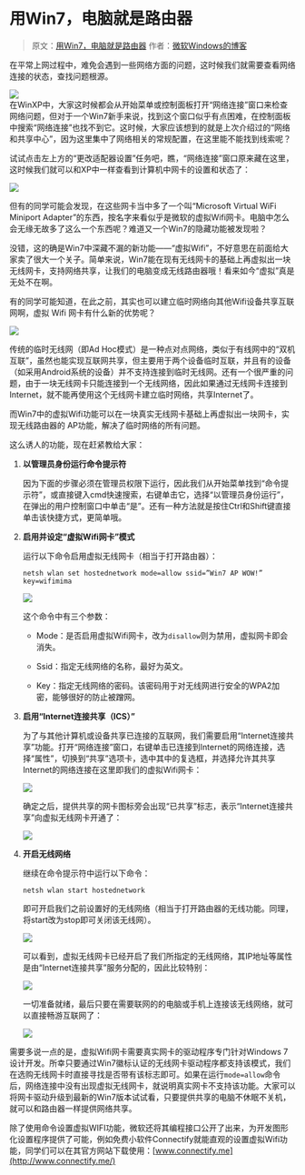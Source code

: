 # 用Win7，电脑就是路由器

> 原文：[用Win7，电脑就是路由器](http://blog.sina.com.cn/s/blog_6286984e0100kujt.html) 作者：[微软Windows的博客](http://blog.sina.com.cn/s/blog_6286984e0100kujt.html)

在平常上网过程中，难免会遇到一些网络方面的问题，这时候我们就需要查看网络连接的状态，查找问题根源。

<!-- ![](https://ipfs.io/ipfs/QmQtXLa5xLbqNsdv82cVYJA8hE9greNXR34FUfkENjoDND?4.jpg) -->

![](https://raw.githubusercontent.com/loremwalker/fq-book/master/docs/images/a12d690.jpg)    
在WinXP中，大家这时候都会从开始菜单或控制面板打开“网络连接”窗口来检查网络问题，但对于一个Win7新手来说，找到这个窗口似乎有点困难，在控制面板中搜索“网络连接”也找不到它。这时候，大家应该想到的就是上次介绍过的“网络和共享中心”，因为这里集中了网络相关的常规配置，在这里能不能找到线索呢？

试试点击左上方的“更改适配器设置”任务吧，瞧，“网络连接”窗口原来藏在这里，这时候我们就可以和XP中一样查看到计算机中网卡的设置和状态了：

<!-- ![](https://ipfs.io/ipfs/QmPQopQc63jx7VJ6x5DVzAShK3XbfsDLA2ZMictCSdWMcx?0.jpg)   -->

![](https://raw.githubusercontent.com/loremwalker/fq-book/master/docs/images/e88p690.jpg) 

但有的同学可能会发现，在这些网卡当中多了一个叫“Microsoft Virtual WiFi Miniport Adapter”的东西，按名字来看似乎是微软的虚拟Wifi网卡。电脑中怎么会无缘无故多了这么一个东西呢？难道又一个Win7的隐藏功能被发现啦？

没错，这的确是Win7中深藏不漏的新功能——“虚拟Wifi”，不好意思在前面给大家卖了很大一个关子。简单来说，Win7能在现有无线网卡的基础上再虚拟出一块无线网卡，支持网络共享，让我们的电脑变成无线路由器哦！看来如今“虚拟”真是无处不在啊。

有的同学可能知道，在此之前，其实也可以建立临时网络向其他Wifi设备共享互联网啊，虚拟 Wifi 网卡有什么新的优势呢？

<!-- ![](https://ipfs.io/ipfs/QmbDefgaVGHeDwmMdbS4BGi27r8wpYNwzNHJZpWWUBXTQJ?0.jpg)   -->

![](https://raw.githubusercontent.com/loremwalker/fq-book/master/docs/images/a3et690.jpg) 

传统的临时无线网（即Ad Hoc模式）是一种点对点网络，类似于有线网中的“双机互联”，虽然也能实现互联网共享，但主要用于两个设备临时互联，并且有的设备（如采用Android系统的设备）并不支持连接到临时无线网。还有一个很严重的问题，由于一块无线网卡只能连接到一个无线网络，因此如果通过无线网卡连接到Internet，就不能再使用这个无线网卡建立临时网络，共享Internet了。

而Win7中的虚拟Wifi功能可以在一块真实无线网卡基础上再虚拟出一块网卡，实现无线路由器的 AP功能，解决了临时网络的所有问题。

这么诱人的功能，现在赶紧教给大家：

1. **以管理员身份运行命令提示符**

    因为下面的步骤必须在管理员权限下运行，因此我们从开始菜单找到“命令提示符”，或直接键入cmd快速搜索，右键单击它，选择“以管理员身份运行”，在弹出的用户控制窗口中单击“是”。还有一种方法就是按住Ctrl和Shift键直接单击该快捷方式，更简单哦。

2. **启用并设定“虚拟Wifi网卡”模式**

    运行以下命令启用虚拟无线网卡（相当于打开路由器）：

    `netsh wlan set hostednetwork mode=allow ssid=”Win7 AP WOW!” key=wifimima`

    <!-- ![](https://ipfs.io/ipfs/QmaMeEgS3zw7VeCXrcxAyRdiQPhynYVaanbWJT6Q1Y2bYo?1.jpg)  -->
    
    ![](https://raw.githubusercontent.com/loremwalker/fq-book/master/docs/images/cd41e690.jpg) 

    这个命令中有三个参数：

     * Mode：是否启用虚拟Wifi网卡，改为`disallow`则为禁用，虚拟网卡即会消失。

     * Ssid：指定无线网络的名称，最好为英文。

     * Key：指定无线网络的密码。该密码用于对无线网进行安全的WPA2加密，能够很好的防止被蹭网。

3. **启用“Internet连接共享（ICS）”**

    为了与其他计算机或设备共享已连接的互联网，我们需要启用“Internet连接共享”功能。打开“网络连接”窗口，右键单击已连接到Internet的网络连接，选择“属性”，切换到“共享”选项卡，选中其中的复选框，并选择允许其共享Internet的网络连接在这里即我们的虚拟Wifi网卡：

    ![](https://raw.githubusercontent.com/loremwalker/fq-book/master/docs/images/d1de690.jpg)
    
    确定之后，提供共享的网卡图标旁会出现“已共享”标志，表示“Internet连接共享”向虚拟无线网卡开通了：
    
    ![](https://raw.githubusercontent.com/loremwalker/fq-book/master/docs/images/e2f690.jpg)

4. **开启无线网络**

    继续在命令提示符中运行以下命令：

    `netsh wlan start hostednetwork`

    即可开启我们之前设置好的无线网络（相当于打开路由器的无线功能。同理，将start改为stop即可关闭该无线网）。

    <!-- ![](https://ipfs.io/ipfs/QmZGdo9UjyEKx5v3pSzKaTvTeFonGRwVs6wR7NdXinfraw?0.jpg) -->

    ![](https://raw.githubusercontent.com/loremwalker/fq-book/master/docs/images/et6ae690.jpg)

    可以看到，虚拟无线网卡已经开启了我们所指定的无线网络，其IP地址等属性是由“Internet连接共享”服务分配的，因此比较特别：

    <!-- ![](https://ipfs.io/ipfs/QmSykUE1kpTVbUiiGnn3QoSyokGfpsTR7mwSE3HiSTr1SL?4.jpg) -->

    ![](https://raw.githubusercontent.com/loremwalker/fq-book/master/docs/images/c17ec690.jpg)

    一切准备就绪，最后只要在需要联网的的电脑或手机上连接该无线网络，就可以直接畅游互联网了：

    <!-- ![](https://ipfs.io/ipfs/QmR3wMDpsf4MngKbRWuiw8s8BAednxzGWhUcCpqy3tn2Ed?1.jpg) -->

    ![](https://raw.githubusercontent.com/loremwalker/fq-book/master/docs/images/dcd690.jpg)
    
需要多说一点的是，虚拟Wifi网卡需要真实网卡的驱动程序专门针对Windows 7设计开发。所幸只要通过Win7徽标认证的无线网卡驱动程序都支持该模式，我们在选购无线网卡时直接寻找是否带有该标志即可。如果在运行`mode=allow`命令后，网络连接中没有出现虚拟无线网卡，就说明真实网卡不支持该功能。大家可以将网卡驱动升级到最新的Win7版本试试看，只要提供共享的电脑不休眠不关机，就可以和路由器一样提供网络共享。

除了使用命令设置虚拟WIFI功能，微软还将其编程接口公开了出来，为开发图形化设置程序提供了可能，例如免费小软件Connectify就能直观的设置虚拟Wifi功能，同学们可以在其官方网站下载使用：[www.connectify.me](http://www.connectify.me/)


<!--分别替换启用“Internet连接共享（ICS）的图片即可  -->
<!-- ![](https://raw.githubusercontent.com/loremwalker/fq-book/master/docs/images/d1de690.jpg)-->

<!-- ![](https://raw.githubusercontent.com/loremwalker/fq-book/master/docs/images/e2f690.jpg) -->


<!-- ipfs 启用“Internet连接共享（ICS）的图片-->
<!-- ![](https://ipfs.io/ipfs/QmQkAtXoff2tp8uiRbpGNwAA4hTbCqm8uRGjXmayWP1RcN?4.jpg)   -->

 <!-- ![](https://ipfs.io/ipfs/QmagdtNek1pwCGB6syXtf46WY6MuJFcrJieS9W623NFUik?0.jpg) -->